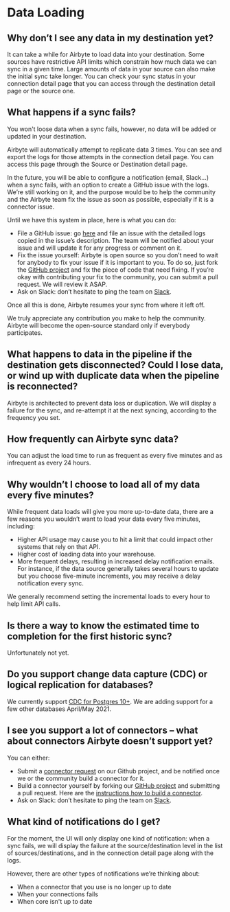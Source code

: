 # Data Loading

## **Why don’t I see any data in my destination yet?**

It can take a while for Airbyte to load data into your destination. Some sources have restrictive API limits which constrain how much data we can sync in a given time. Large amounts of data in your source can also make the initial sync take longer. You can check your sync status in your connection detail page that you can access through the destination detail page or the source one.

## **What happens if a sync fails?**

You won't loose data when a sync fails, however, no data will be added or updated in your destination.

Airbyte will automatically attempt to replicate data 3 times. You can see and export the logs for those attempts in the connection detail page. You can access this page through the Source or Destination detail page.

In the future, you will be able to configure a notification \(email, Slack...\) when a sync fails, with an option to create a GitHub issue with the logs. We’re still working on it, and the purpose would be to help the community and the Airbyte team fix the issue as soon as possible, especially if it is a connector issue.

Until we have this system in place, here is what you can do:

* File a GitHub issue: go [here](https://github.com/airbytehq/airbyte/issues/new?assignees=&labels=type%2Fbug&template=bug-report.md&title=) and file an issue with the detailed logs copied in the issue’s description. The team will be notified about your issue and will update it for any progress or comment on it.  
* Fix the issue yourself: Airbyte is open source so you don’t need to wait for anybody to fix your issue if it is important to you. To do so, just fork the [GitHub project](http://github.com/airbytehq/airbyte) and fix the piece of code that need fixing. If you’re okay with contributing your fix to the community, you can submit a pull request. We will review it ASAP.
* Ask on Slack: don’t hesitate to ping the team on [Slack](https://slack.airbyte.io).

Once all this is done, Airbyte resumes your sync from where it left off.

We truly appreciate any contribution you make to help the community. Airbyte will become the open-source standard only if everybody participates.

## **What happens to data in the pipeline if the destination gets disconnected? Could I lose data, or wind up with duplicate data when the pipeline is reconnected?**

Airbyte is architected to prevent data loss or duplication. We will display a failure for the sync, and re-attempt it at the next syncing, according to the frequency you set.

## **How frequently can Airbyte sync data?**

You can adjust the load time to run as frequent as every five minutes and as infrequent as every 24 hours.

## **Why wouldn’t I choose to load all of my data every five minutes?**

While frequent data loads will give you more up-to-date data, there are a few reasons you wouldn’t want to load your data every five minutes, including:

* Higher API usage may cause you to hit a limit that could impact other systems that rely on that API.
* Higher cost of loading data into your warehouse.
* More frequent delays, resulting in increased delay notification emails. For instance, if the data source generally takes several hours to update but you choose five-minute increments, you may receive a delay notification every sync.

We generally recommend setting the incremental loads to every hour to help limit API calls.

## **Is there a way to know the estimated time to completion for the first historic sync?**

Unfortunately not yet.

## **Do you support change data capture \(CDC\) or logical replication for databases?**

We currently support [CDC for Postgres 10+](../integrations/sources/postgres.md). We are adding support for a few other databases April/May 2021.


## **I see you support a lot of connectors – what about connectors Airbyte doesn’t support yet?**

You can either:

* Submit a [connector request](https://github.com/airbytehq/airbyte/issues/new?assignees=&labels=area%2Fintegration%2C+new-integration&template=new-integration-request.md&title=) on our Github project, and be notified once we or the community build a connector for it. 
* Build a connector yourself by forking our [GitHub project](https://github.com/airbytehq/airbyte) and submitting a pull request. Here are the [instructions how to build a connector](../contributing-to-airbyte/building-new-connector/).
* Ask on Slack: don’t hesitate to ping the team on [Slack](https://slack.airbyte.io).

## **What kind of notifications do I get?**

For the moment, the UI will only display one kind of notification: when a sync fails, we will display the failure at the source/destination level in the list of sources/destinations, and in the connection detail page along with the logs.

However, there are other types of notifications we’re thinking about:

* When a connector that you use is no longer up to date
* When your connections fails
* When core isn't up to date

